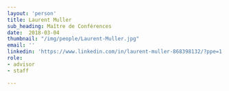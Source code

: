 ```yaml
---
layout: 'person'
title: Laurent Muller
sub_heading: Maître de Conférences
date:  2018-03-04
thumbnail: "/img/people/Laurent-Muller.jpg"
email: ''
linkedin: 'https://www.linkedin.com/in/laurent-muller-868398132/?ppe=1'
role:
- advisor
- staff

---
```

